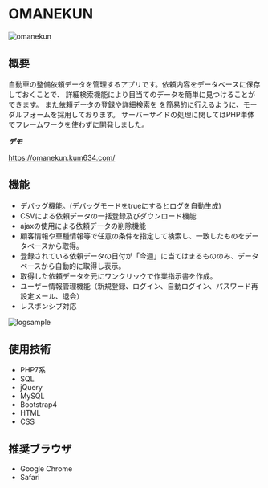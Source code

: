 # OMANEKUN

![omanekun](https://user-images.githubusercontent.com/90099500/215108334-be8c0027-28c7-495c-9ab0-76d58cd8b6f3.png)

## 概要

自動車の整備依頼データを管理するアプリです。依頼内容をデータベースに保存しておくことで、
詳細検索機能により目当てのデータを簡単に見つけることができます。 また依頼データの登録や詳細検索を
を簡易的に行えるように、モーダルフォームを採用しております。
サーバーサイドの処理に関してはPHP単体でフレームワークを使わずに開発しました。


***デモ***

https://omanekun.kum634.com/


## 機能

- デバッグ機能。(デバッグモードをtrueにするとログを自動生成)
- CSVによる依頼データの一括登録及びダウンロード機能
- ajaxの使用による依頼データの削除機能
- 顧客情報や車種情報等で任意の条件を指定して検索し、一致したものをデータベースから取得。
- 登録されている依頼データの日付が「今週」に当てはまるもののみ、データベースから自動的に取得し表示。
- 取得した依頼データを元にワンクリックで作業指示書を作成。
- ユーザー情報管理機能（新規登録、ログイン、自動ログイン、パスワード再設定メール、退会）
- レスポンシブ対応

![logsample](https://user-images.githubusercontent.com/90100342/132979579-aced8c66-12ff-435e-be04-6631abc9863c.png)


## 使用技術

- PHP7系
- SQL
- jQuery
- MySQL
- Bootstrap4
- HTML
- CSS


## 推奨ブラウザ

- Google Chrome
- Safari
